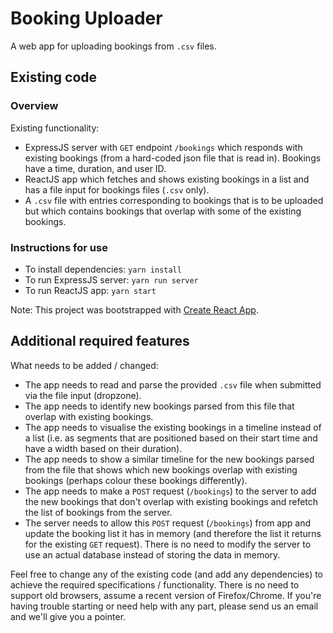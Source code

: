 # Booking Uploader

A web app for uploading bookings from `.csv` files. 

## Existing code

### Overview

Existing functionality:
- ExpressJS server with `GET` endpoint `/bookings` which responds with existing bookings (from a hard-coded json file that is read in). Bookings have a time, duration, and user ID. 
- ReactJS app which fetches and shows existing bookings in a list and has a file input for bookings files (`.csv` only). 
- A `.csv` file with entries corresponding to bookings that is to be uploaded but which contains bookings that overlap with some of the existing bookings. 

### Instructions for use

- To install dependencies: `yarn install`
- To run ExpressJS server: `yarn run server`
- To run ReactJS app: `yarn start`

Note: This project was bootstrapped with [Create React App](https://github.com/facebookincubator/create-react-app).

## Additional required features

What needs to be added / changed:
- The app needs to read and parse the provided `.csv` file when submitted via the file input (dropzone). 
- The app needs to identify new bookings parsed from this file that overlap with existing bookings. 
- The app needs to visualise the existing bookings in a timeline instead of a list (i.e. as segments that are positioned based on their start time and have a width based on their duration). 
- The app needs to show a similar timeline for the new bookings parsed from the file that shows which new bookings overlap with existing bookings (perhaps colour these bookings differently). 
- The app needs to make a `POST` request (`/bookings`) to the server to add the new bookings that don't overlap with existing bookings and refetch the list of bookings from the server. 
- The server needs to allow this `POST` request (`/bookings`) from app and update the booking list it has in memory (and therefore the list it returns for the existing `GET` request). There is no need to modify the server to use an actual database instead of storing the data in memory. 

Feel free to change any of the existing code (and add any dependencies) to achieve the required specifications / functionality. There is no need to support old browsers, assume a recent version of Firefox/Chrome. If you're having trouble starting or need help with any part, please send us an email and we'll give you a pointer.
